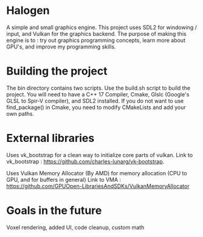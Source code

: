 # Halogen
A simple and small graphics engine. This project uses SDL2 for windowing / input, and Vulkan for the graphics backend. 
The purpose of making this engine is to : try out graphics programming concepts, learn more about GPU's, and improve my programming skills.

# Building the project
The bin directory contains two scripts. Use the build.sh script to build the project. 
You will need to have a C++ 17 Compiler, Cmake, Glslc (Google's GLSL to Spir-V compiler), and SDL2 installed. 
If you do not want to use find_package() in Cmake, you need to modify CMakeLists and add 
your own paths.

# External libraries
Uses vk_bootstrap for a clean way to initialize core parts of vulkan.
Link to vk_bootstrap : https://github.com/charles-lunarg/vk-bootstrap.

Uses Vulkan Memory Allocator (By AMD) for memory allocation (CPU to GPU, and for buffers in general)
Link to VMA : https://github.com/GPUOpen-LibrariesAndSDKs/VulkanMemoryAllocator

# Goals in the future
Voxel rendering, added UI, code cleanup, custom math
